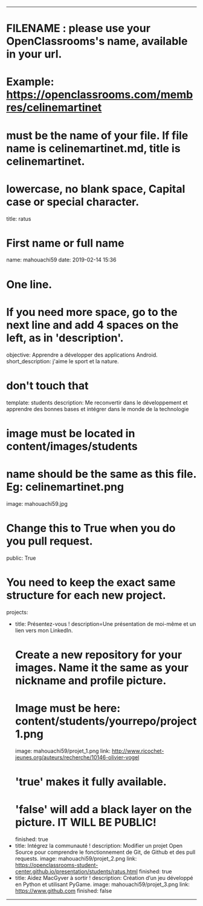 ---

# FILENAME : please use your OpenClassrooms's name, available in your url.
# Example: https://openclassrooms.com/membres/celinemartinet
# must be the name of your file. If file name is celinemartinet.md, title is celinemartinet.
# lowercase, no blank space, Capital case or special character.
title: ratus

# First name or full name
name: mahouachi59
date: 2019-02-14 15:36

# One line.
# If you need more space, go to the next line and add 4 spaces on the left, as in 'description'.
objective: Apprendre a développer des applications Android. 
short_description: j'aime le sport et la nature.

# don't touch that
template: students
description:
    Me reconvertir dans le développement et apprendre des bonnes bases et intégrer dans le monde de la technologie

# image must be located in content/images/students
# name should be the same as this file. Eg: celinemartinet.png
image: mahouachi59.jpg

# Change this to True when you do you pull request.
public: True

# You need to keep the exact same structure for each new project.
projects:
  - title: Présentez-vous !
    description=Une présentation de moi-même et un lien vers mon LinkedIn.
    # Create a new repository for your images. Name it the same as your nickname and profile picture.
    # Image must be here: content/students/yourrepo/project1.png
    image: mahouachi59/projet_1.png
    link: http://www.ricochet-jeunes.org/auteurs/recherche/10146-olivier-vogel
    # 'true' makes it fully available.
    # 'false' will add a black layer on the picture. IT WILL BE PUBLIC!
    finished: true
  - title: Intégrez la communauté !
    description: Modifier un projet Open Source pour comprendre le fonctionnement de Git, de Github et des pull requests. 
    image: mahouachi59/projet_2.png
    link: https://openclassrooms-student-center.github.io/presentation/students/ratus.html
    finished: true
  - title: Aidez MacGyver à sortir !
    description: Création d’un jeu développé en Python et utilisant PyGame.
    image: mahouachi59/projet_3.png
    link: https://www.github.com
    finished: false
---